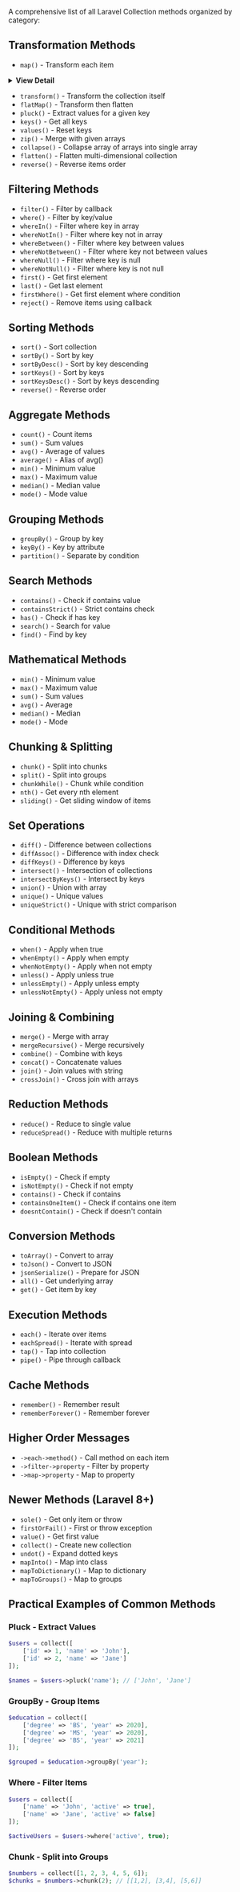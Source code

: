A comprehensive list of all Laravel Collection methods organized by category:

## **Transformation Methods**
- `map()` - Transform each item
<details>
	<summary><b>View Detail</b></summary>
<ul>

# **Laravel Collection `map()` Method - Detailed Explanation**

## **What is `map()`?**
The `map()` method iterates over each item in a collection, applies a callback function to it, and returns a new collection with the modified items.

## **Basic Syntax**
```php
$newCollection = $originalCollection->map(callback $callback);
```

## **1. Simple Value Transformation**

### **Example: Square Numbers**
```php
$numbers = collect([1, 2, 3, 4, 5]);

$squared = $numbers->map(function ($number) {
    return $number * $number;
});

// Result: [1, 4, 9, 16, 25]
```

### **Example: Convert to Uppercase**
```php
$names = collect(['john', 'jane', 'doe']);

$uppercased = $names->map(function ($name) {
    return strtoupper($name);
});

// Result: ['JOHN', 'JANE', 'DOE']
```

## **2. Working with Arrays/Objects**

### **Example: Transform User Data**
```php
$users = collect([
    ['name' => 'John Doe', 'age' => 25],
    ['name' => 'Jane Smith', 'age' => 30],
    ['name' => 'Bob Johnson', 'age' => 35]
]);

$formattedUsers = $users->map(function ($user) {
    return [
        'full_name' => $user['name'],
        'years_old' => $user['age'],
        'is_adult' => $user['age'] >= 18
    ];
});

// Result:
// [
//     ['full_name' => 'John Doe', 'years_old' => 25, 'is_adult' => true],
//     ['full_name' => 'Jane Smith', 'years_old' => 30, 'is_adult' => true],
//     ['full_name' => 'Bob Johnson', 'years_old' => 35, 'is_adult' => true]
// ]
```

## **3. Using with Index/Key Parameter**

### **Example: Include Index in Transformation**
```php
$fruits = collect(['apple', 'banana', 'orange']);

$indexedFruits = $fruits->map(function ($fruit, $index) {
    return [
        'id' => $index + 1,
        'name' => $fruit,
        'position' => $index
    ];
});

// Result:
// [
//     ['id' => 1, 'name' => 'apple', 'position' => 0],
//     ['id' => 2, 'name' => 'banana', 'position' => 1],
//     ['id' => 3, 'name' => 'orange', 'position' => 2]
// ]
```

## **4. Real-World Education Example (Your Code)**

```php
$educationData = collect($request->education_array)->map(function ($education, $index) use ($request) {
    return [
        'user_profile_id' => $request->user_profile_id,
        'degree_name' => $education['degree_name'],
        'start_date' => $education['start_date'],
        'end_date' => $education['end_date'],
        'institute' => $education['institute'],
        'display_order' => $index, // Added index as display order
        'created_at' => now(),
        'updated_at' => now(),
    ];
})->toArray();
```

## **5. Advanced Transformations**

### **Example: Calculate Derived Values**
```php
$products = collect([
    ['name' => 'Laptop', 'price' => 1000, 'quantity' => 2],
    ['name' => 'Mouse', 'price' => 50, 'quantity' => 5],
    ['name' => 'Keyboard', 'price' => 80, 'quantity' => 3]
]);

$productSummary = $products->map(function ($product) {
    $totalValue = $product['price'] * $product['quantity'];
    $tax = $totalValue * 0.15; // 15% tax
    
    return [
        'product_name' => $product['name'],
        'unit_price' => $product['price'],
        'total_value' => $totalValue,
        'tax_amount' => $tax,
        'final_price' => $totalValue + $tax
    ];
});

// Result includes calculated fields
```

### **Example: Conditional Transformations**
```php
$students = collect([
    ['name' => 'Alice', 'score' => 85],
    ['name' => 'Bob', 'score' => 45],
    ['name' => 'Charlie', 'score' => 92],
    ['name' => 'Diana', 'score' => 38]
]);

$gradedStudents = $students->map(function ($student) {
    $grade = match(true) {
        $student['score'] >= 90 => 'A',
        $student['score'] >= 80 => 'B',
        $student['score'] >= 70 => 'C',
        $student['score'] >= 60 => 'D',
        default => 'F'
    };
    
    $status = $student['score'] >= 60 ? 'Pass' : 'Fail';
    
    return [
        'student_name' => $student['name'],
        'score' => $student['score'],
        'grade' => $grade,
        'status' => $status
    ];
});
```

## **6. Using External Variables with `use()`**

### **Example: Apply Discount Rate**
```php
$discountRate = 0.10; // 10% discount

$products = collect([
    ['name' => 'Product A', 'price' => 100],
    ['name' => 'Product B', 'price' => 200],
    ['name' => 'Product C', 'price' => 150]
]);

$discountedProducts = $products->map(function ($product) use ($discountRate) {
    $discountedPrice = $product['price'] * (1 - $discountRate);
    
    return [
        'name' => $product['name'],
        'original_price' => $product['price'],
        'discounted_price' => round($discountedPrice, 2),
        'savings' => $product['price'] - $discountedPrice
    ];
});
```

## **7. Method Chaining with `map()`**

### **Example: Multiple Transformations**
```php
$data = collect([10, 20, 30, 40, 50, 60, 70, 80, 90, 100]);

$processedData = $data->filter(function ($number) {
    return $number > 30; // Keep only numbers greater than 30
})->map(function ($number) {
    return $number * 2; // Double each number
})->reject(function ($number) {
    return $number > 150; // Remove numbers greater than 150
})->values(); // Reset keys

// Result: [80, 100, 120, 140]
```

## **8. Arrow Functions (PHP 7.4+)**

### **Example: Concise Syntax**
```php
$numbers = collect([1, 2, 3, 4, 5]);

// Traditional function
$squaredTraditional = $numbers->map(function ($number) {
    return $number * $number;
});

// Arrow function (shorter)
$squaredArrow = $numbers->map(fn($number) => $number * $number);

// Both produce same result: [1, 4, 9, 16, 25]
```

## **9. Important Characteristics of `map()`**

### **Immutable Operation**
```php
$original = collect([1, 2, 3]);
$mapped = $original->map(fn($n) => $n * 2);

$original->all(); // [1, 2, 3] - unchanged!
$mapped->all();   // [2, 4, 6] - new collection
```

### **Preserves Keys**
```php
$keyedCollection = collect([
    'a' => 1,
    'b' => 2, 
    'c' => 3
]);

$result = $keyedCollection->map(fn($n) => $n * 10);

// Result: ['a' => 10, 'b' => 20, 'c' => 30] - keys preserved!
```

## **10. Common Use Cases**

### **API Response Transformation**
```php
$apiResponse = collect($externalApiData)->map(function ($item) {
    return [
        'id' => $item['external_id'],
        'title' => $item['name'],
        'description' => $item['details']['summary'],
        'metadata' => [
            'created_at' => Carbon::parse($item['created']),
            'updated_at' => Carbon::parse($item['modified'])
        ]
    ];
});
```

### **Database Result Formatting**
```php
$users = User::all()->map(function ($user) {
    return [
        'user_id' => $user->id,
        'full_name' => $user->first_name . ' ' . $user->last_name,
        'email' => $user->email,
        'profile_url' => url('/users/' . $user->id),
        'registered_at' => $user->created_at->format('M j, Y')
    ];
});
```

## **Key Takeaways**

1. **Returns new collection** - original remains unchanged
2. **Preserves keys** - unless you explicitly reset them
3. **Accepts callback** - that receives value and optional key
4. **Chainable** - can be combined with other collection methods
5. **Versatile** - can transform data in any way you need

The `map()` method is one of the most powerful and frequently used collection methods in Laravel, essential for data transformation tasks!
</ul>
</details>

- `transform()` - Transform the collection itself
- `flatMap()` - Transform then flatten
- `pluck()` - Extract values for a given key
- `keys()` - Get all keys
- `values()` - Reset keys
- `zip()` - Merge with given arrays
- `collapse()` - Collapse array of arrays into single array
- `flatten()` - Flatten multi-dimensional collection
- `reverse()` - Reverse items order

## **Filtering Methods**
- `filter()` - Filter by callback
- `where()` - Filter by key/value
- `whereIn()` - Filter where key in array
- `whereNotIn()` - Filter where key not in array
- `whereBetween()` - Filter where key between values
- `whereNotBetween()` - Filter where key not between values
- `whereNull()` - Filter where key is null
- `whereNotNull()` - Filter where key is not null
- `first()` - Get first element
- `last()` - Get last element
- `firstWhere()` - Get first element where condition
- `reject()` - Remove items using callback

## **Sorting Methods**
- `sort()` - Sort collection
- `sortBy()` - Sort by key
- `sortByDesc()` - Sort by key descending
- `sortKeys()` - Sort by keys
- `sortKeysDesc()` - Sort by keys descending
- `reverse()` - Reverse order

## **Aggregate Methods**
- `count()` - Count items
- `sum()` - Sum values
- `avg()` - Average of values
- `average()` - Alias of avg()
- `min()` - Minimum value
- `max()` - Maximum value
- `median()` - Median value
- `mode()` - Mode value

## **Grouping Methods**
- `groupBy()` - Group by key
- `keyBy()` - Key by attribute
- `partition()` - Separate by condition

## **Search Methods**
- `contains()` - Check if contains value
- `containsStrict()` - Strict contains check
- `has()` - Check if has key
- `search()` - Search for value
- `find()` - Find by key

## **Mathematical Methods**
- `min()` - Minimum value
- `max()` - Maximum value
- `sum()` - Sum values
- `avg()` - Average
- `median()` - Median
- `mode()` - Mode

## **Chunking & Splitting**
- `chunk()` - Split into chunks
- `split()` - Split into groups
- `chunkWhile()` - Chunk while condition
- `nth()` - Get every nth element
- `sliding()` - Get sliding window of items

## **Set Operations**
- `diff()` - Difference between collections
- `diffAssoc()` - Difference with index check
- `diffKeys()` - Difference by keys
- `intersect()` - Intersection of collections
- `intersectByKeys()` - Intersect by keys
- `union()` - Union with array
- `unique()` - Unique values
- `uniqueStrict()` - Unique with strict comparison

## **Conditional Methods**
- `when()` - Apply when true
- `whenEmpty()` - Apply when empty
- `whenNotEmpty()` - Apply when not empty
- `unless()` - Apply unless true
- `unlessEmpty()` - Apply unless empty
- `unlessNotEmpty()` - Apply unless not empty

## **Joining & Combining**
- `merge()` - Merge with array
- `mergeRecursive()` - Merge recursively
- `combine()` - Combine with keys
- `concat()` - Concatenate values
- `join()` - Join values with string
- `crossJoin()` - Cross join with arrays

## **Reduction Methods**
- `reduce()` - Reduce to single value
- `reduceSpread()` - Reduce with multiple returns

## **Boolean Methods**
- `isEmpty()` - Check if empty
- `isNotEmpty()` - Check if not empty
- `contains()` - Check if contains
- `containsOneItem()` - Check if contains one item
- `doesntContain()` - Check if doesn't contain

## **Conversion Methods**
- `toArray()` - Convert to array
- `toJson()` - Convert to JSON
- `jsonSerialize()` - Prepare for JSON
- `all()` - Get underlying array
- `get()` - Get item by key

## **Execution Methods**
- `each()` - Iterate over items
- `eachSpread()` - Iterate with spread
- `tap()` - Tap into collection
- `pipe()` - Pipe through callback

## **Cache Methods**
- `remember()` - Remember result
- `rememberForever()` - Remember forever

## **Higher Order Messages**
- `->each->method()` - Call method on each item
- `->filter->property` - Filter by property
- `->map->property` - Map to property

## **Newer Methods (Laravel 8+)**
- `sole()` - Get only item or throw
- `firstOrFail()` - First or throw exception
- `value()` - Get first value
- `collect()` - Create new collection
- `undot()` - Expand dotted keys
- `mapInto()` - Map into class
- `mapToDictionary()` - Map to dictionary
- `mapToGroups()` - Map to groups

## **Practical Examples of Common Methods**

### **Pluck - Extract Values**
```php
$users = collect([
    ['id' => 1, 'name' => 'John'],
    ['id' => 2, 'name' => 'Jane']
]);

$names = $users->pluck('name'); // ['John', 'Jane']
```

### **GroupBy - Group Items**
```php
$education = collect([
    ['degree' => 'BS', 'year' => 2020],
    ['degree' => 'MS', 'year' => 2020],
    ['degree' => 'BS', 'year' => 2021]
]);

$grouped = $education->groupBy('year');
```

### **Where - Filter Items**
```php
$users = collect([
    ['name' => 'John', 'active' => true],
    ['name' => 'Jane', 'active' => false]
]);

$activeUsers = $users->where('active', true);
```

### **Chunk - Split into Groups**
```php
$numbers = collect([1, 2, 3, 4, 5, 6]);
$chunks = $numbers->chunk(2); // [[1,2], [3,4], [5,6]]
```